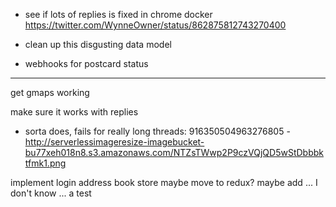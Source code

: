 - see if lots of replies is fixed in chrome docker https://twitter.com/WynneOwner/status/862875812743270400

- clean up this disgusting data model
- webhooks for postcard status

---------

get gmaps working

make sure it works with replies
- sorta does, fails for really long threads: 916350504963276805 - http://serverlessimageresize-imagebucket-bu77xeh018n8.s3.amazonaws.com/NTZsTWwp2P9czVQjQD5wStDbbbktfmk1.png

implement login
address book store
maybe move to redux?
maybe add ... I don't know ... a test